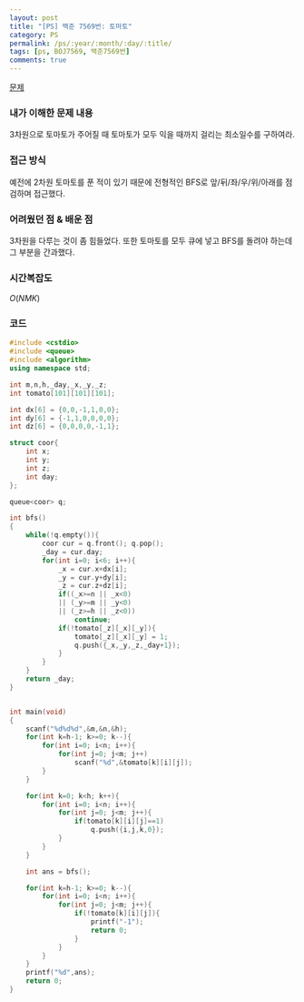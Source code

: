 ```yaml
---
layout: post
title: "[PS] 백준 7569번: 토마토"
category: PS
permalink: /ps/:year/:month/:day/:title/
tags: [ps, BOJ7569, 백준7569번]
comments: true
---
```


[문제](https://www.acmicpc.net/problem/7569)

### 내가 이해한 문제 내용

3차원으로 토마토가 주어질 때 토마토가 모두 익을 때까지 걸리는 최소일수를 구하여라.

### 접근 방식

예전에 2차원 토마토를 푼 적이 있기 때문에 전형적인 BFS로 앞/뒤/좌/우/위/아래를 점검하며 접근했다.

### 어려웠던 점 & 배운 점

3차원을 다루는 것이 좀 힘들었다. 또한 토마토를 모두 큐에 넣고 BFS를 돌려야 하는데 그 부분을 간과했다.

### 시간복잡도

$O(NMK)$

### 코드

```c++
#include <cstdio>
#include <queue>
#include <algorithm>
using namespace std;

int m,n,h,_day,_x,_y,_z;
int tomato[101][101][101];

int dx[6] = {0,0,-1,1,0,0};
int dy[6] = {-1,1,0,0,0,0};
int dz[6] = {0,0,0,0,-1,1};

struct coor{
    int x;
    int y;
    int z;
    int day;
};

queue<coor> q;

int bfs()
{
    while(!q.empty()){
        coor cur = q.front(); q.pop();
        _day = cur.day;
        for(int i=0; i<6; i++){
            _x = cur.x+dx[i];
            _y = cur.y+dy[i];
            _z = cur.z+dz[i];
            if((_x>=n || _x<0)
            || (_y>=m || _y<0) 
            || (_z>=h || _z<0))
                continue;
            if(!tomato[_z][_x][_y]){
                tomato[_z][_x][_y] = 1;
                q.push({_x,_y,_z,_day+1});
            }
        }
    }
    return _day;
}


int main(void)
{
    scanf("%d%d%d",&m,&n,&h);
    for(int k=h-1; k>=0; k--){
        for(int i=0; i<n; i++){
            for(int j=0; j<m; j++)
                scanf("%d",&tomato[k][i][j]);
        }
    }

    for(int k=0; k<h; k++){
        for(int i=0; i<n; i++){
            for(int j=0; j<m; j++){
                if(tomato[k][i][j]==1)
                    q.push({i,j,k,0});
            }
        }
    }

    int ans = bfs();

    for(int k=h-1; k>=0; k--){
        for(int i=0; i<n; i++){
            for(int j=0; j<m; j++){
                if(!tomato[k][i][j]){
                    printf("-1");
                    return 0;
                }
            }
        }
    }
    printf("%d",ans);
    return 0;
}
```

